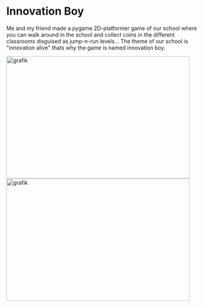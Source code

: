 # Innovation Boy
Me and my friend made a pygame 2D-platformer game of our school where you can walk around in the school and collect coins in the different classrooms disguised as jump-n-run levels... The theme of our school is "innovation alive" thats why the game is named innovation boy.

<img width="480" height="320" alt="grafik" src="https://github.com/user-attachments/assets/20c9469f-1a95-4c0d-9e44-745faab42c33" />
<img width="480" height="320" alt="grafik" src="https://github.com/user-attachments/assets/ec9bbf5d-ed18-496c-afec-08999d15c418" />


